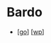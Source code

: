 # Bardo

- [[go]] [[wp]]


[//begin]: # "Autogenerated link references for markdown compatibility"
[go]: go "Go"
[wp]: wp "Wp"
[//end]: # "Autogenerated link references"
